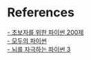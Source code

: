 # References
[- 초보자를 위한 파이썬 200제](https://ridibooks.com/v2/Detail?id=1170000047)  
[- 모두의 파이썬](https://ridibooks.com/v2/Detail?id=754018304)  
[- 뇌를 자극하는 파이썬 3](https://ridibooks.com/v2/Detail?id=443000412&_s=ins&_q=%25EB%2587%258C%25EB%25A5%25BC%2520%25EC%259E%2590%25EA%25B7%25B9%25ED%2595%2598%25EB%258A%2594%2520%25ED%258C%258C%25EC%259D%25B4%25EC%258D%25AC)
